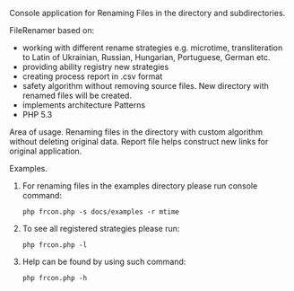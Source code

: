 Console application for Renaming Files in the directory and subdirectories.

FileRenamer based on:
- working with different rename strategies e.g. microtime, transliteration to Latin of Ukrainian, Russian, Hungarian, Portuguese, German etc.
- providing ability registry new strategies
- creating process report in .csv format
- safety algorithm without removing source files. New directory with renamed files will be created.
- implements architecture Patterns
- PHP 5.3

Area of usage.
Renaming files in the directory with custom algorithm without deleting original data.
Report file helps construct new links for original application.

Examples.
1. For renaming files in the examples directory please run console command:

	<code>php frcon.php -s docs/examples -r mtime</code>

2. To see all registered strategies please run:

	<code>php frcon.php -l</code>

3. Help can be found by using such command:

	<code>php frcon.php -h</code>
